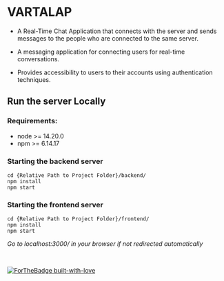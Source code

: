 # VARTALAP

- A Real-Time Chat Application that connects with the server and sends messages to the people who are connected to the same
  server.

- A messaging application for connecting users for real-time
  conversations.

- Provides accessibility to users to their accounts using
  authentication techniques.

## Run the server Locally

### Requirements:

- node >= 14.20.0
- npm >= 6.14.17

### Starting the backend server

```
cd {Relative Path to Project Folder}/backend/
npm install
npm start
```

### Starting the frontend server

```
cd {Relative Path to Project Folder}/frontend/
npm install
npm start
```

_Go to localhost:3000/ in your browser if not redirected automatically_

<br>

[![ForTheBadge built-with-love](http://ForTheBadge.com/images/badges/built-with-love.svg)](https://github.com/khushiujjawal)
